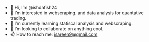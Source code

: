 - 👋 Hi, I’m @ishdafish24
- 👀 I’m interested in webscraping. and data analysis for quantative trading.
- 🌱 I’m currently learning statiscal analysis and webscraping.
- 💞️ I’m looking to collaborate on anything cool.
- 📫 How to reach me: isareen9@gmail.com

<!---
ishdafish24/ishdafish24 is a ✨ special ✨ repository because its `README.md` (this file) appears on your GitHub profile.
You can click the Preview link to take a look at your changes.
--->

